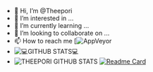 - 👋 Hi, I’m @Theepori
- 👀 I’m interested in ...
- 🌱 I’m currently learning ...
- 💞️ I’m looking to collaborate on ...
- 📫 How to reach me 
  [![AppVeyor](https://img.shields.io/appveyor/build/theepori/github)
- ![💻GITHUB STATS💻](https://github-readme-stats.vercel.app/api?username=Theepori92&theme=radical)
- ![THEEPORI GITHUB STATS](https://github-readme-stats.vercel.app/api?username=Theepori92&theme=dark&show_icons=true)
[![Readme Card](https://github-readme-stats.vercel.app/api/pin/?username=Theepori92&repo=github-readme-stats)](https://github.com/Theepori92/github-readme-stats)
